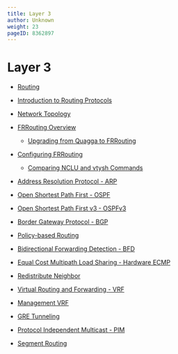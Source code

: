 ```yaml
---
title: Layer 3
author: Unknown
weight: 23
pageID: 8362897
---
```

# Layer 3

  - [Routing](Routing.html)

  - [Introduction to Routing
    Protocols](Introduction_to_Routing_Protocols.html)

  - [Network Topology](Network_Topology.html)

  - [FRRouting Overview](FRRouting_Overview.html)
    
      - [Upgrading from Quagga to
        FRRouting](Upgrading_from_Quagga_to_FRRouting.html)

  - [Configuring FRRouting](Configuring_FRRouting.html)
    
      - [Comparing NCLU and vtysh
        Commands](Comparing_NCLU_and_vtysh_Commands.html)

  - [Address Resolution Protocol -
    ARP](Address_Resolution_Protocol_-_ARP.html)

  - [Open Shortest Path First -
    OSPF](Open_Shortest_Path_First_-_OSPF.html)

  - [Open Shortest Path First v3 -
    OSPFv3](Open_Shortest_Path_First_v3_-_OSPFv3.html)

  - [Border Gateway Protocol - BGP](Border_Gateway_Protocol_-_BGP.html)

  - [Policy-based Routing](Policy-based_Routing.html)

  - [Bidirectional Forwarding Detection -
    BFD](Bidirectional_Forwarding_Detection_-_BFD.html)

  - [Equal Cost Multipath Load Sharing - Hardware
    ECMP](Equal_Cost_Multipath_Load_Sharing_-_Hardware_ECMP.html)

  - [Redistribute Neighbor](Redistribute_Neighbor.html)

  - [Virtual Routing and Forwarding -
    VRF](Virtual_Routing_and_Forwarding_-_VRF.html)

  - [Management VRF](Management_VRF.html)

  - [GRE Tunneling](GRE_Tunneling.html)

  - [Protocol Independent Multicast -
    PIM](Protocol_Independent_Multicast_-_PIM.html)

  - [Segment Routing](Segment_Routing.html)
